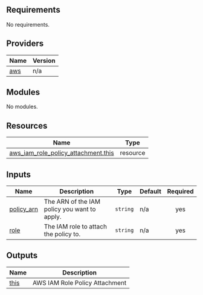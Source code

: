 <!-- BEGIN_TF_DOCS -->
## Requirements

No requirements.

## Providers

| Name | Version |
|------|---------|
| <a name="provider_aws"></a> [aws](#provider\_aws) | n/a |

## Modules

No modules.

## Resources

| Name | Type |
|------|------|
| [aws_iam_role_policy_attachment.this](https://registry.terraform.io/providers/hashicorp/aws/latest/docs/resources/iam_role_policy_attachment) | resource |

## Inputs

| Name | Description | Type | Default | Required |
|------|-------------|------|---------|:--------:|
| <a name="input_policy_arn"></a> [policy\_arn](#input\_policy\_arn) | The ARN of the IAM policy you want to apply. | `string` | n/a | yes |
| <a name="input_role"></a> [role](#input\_role) | The IAM role to attach the policy to. | `string` | n/a | yes |

## Outputs

| Name | Description |
|------|-------------|
| <a name="output_this"></a> [this](#output\_this) | AWS IAM Role Policy Attachment |
<!-- END_TF_DOCS -->